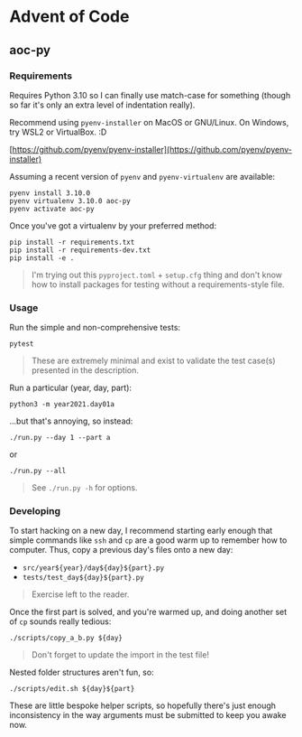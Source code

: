 # Advent of Code

## aoc-py

### Requirements

Requires Python 3.10 so I can finally use match-case for something (though so far it's only an extra level of indentation really).

Recommend using `pyenv-installer` on MacOS or GNU/Linux. On Windows, try WSL2 or VirtualBox. :D

[https://github.com/pyenv/pyenv-installer](https://github.com/pyenv/pyenv-installer)

Assuming a recent version of `pyenv` and `pyenv-virtualenv` are available:

```
pyenv install 3.10.0
pyenv virtualenv 3.10.0 aoc-py
pyenv activate aoc-py
```

Once you've got a virtualenv by your preferred method:

```
pip install -r requirements.txt
pip install -r requirements-dev.txt
pip install -e .
```

> I'm trying out this `pyproject.toml` + `setup.cfg` thing and don't know how to install packages for testing without a requirements-style file.

### Usage

Run the simple and non-comprehensive tests:

```
pytest
```

> These are extremely minimal and exist to validate the test case(s) presented in the description.

Run a particular (year, day, part):

```
python3 -m year2021.day01a
```

...but that's annoying, so instead:

```
./run.py --day 1 --part a
```

or

```
./run.py --all
```

> See `./run.py -h` for options.

### Developing

To start hacking on a new day, I recommend starting early enough that simple commands like `ssh` and `cp` are a good warm up to remember how to computer. Thus, copy a previous day's files onto a new day:

* `src/year${year}/day${day}${part}.py`
* `tests/test_day${day}${part}.py`

> Exercise left to the reader.

Once the first part is solved, and you're warmed up, and doing another set of `cp` sounds really tedious:

```
./scripts/copy_a_b.py ${day}
```

> Don't forget to update the import in the test file!

Nested folder structures aren't fun, so:

```
./scripts/edit.sh ${day}${part}
```

These are little bespoke helper scripts, so hopefully there's just enough inconsistency in the way arguments must be submitted to keep you awake now.


